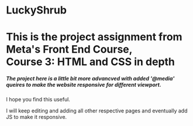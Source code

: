 # LuckyShrub
<h1>This is the project assignment from Meta's Front End Course, <br> Course 3: HTML and CSS in depth</h1>

<h5>The project here is a little bit more advancved with added '@media' queires to make the website responsive for different viewport.</h5>
I hope you find this useful.

I will keep editing and adding all other respective pages and eventually add JS to make it responsive.
